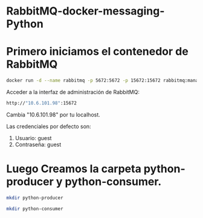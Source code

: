 # RabbitMQ-docker-messaging-Python

# Primero iniciamos el contenedor de RabbitMQ

```bash
docker run -d --name rabbitmq -p 5672:5672 -p 15672:15672 rabbitmq:management
```

Acceder a la interfaz de administración de RabbitMQ:

```bash
http://"10.6.101.98":15672
```

Cambia "10.6.101.98" por tu localhost.

Las credenciales por defecto son:

1. Usuario: guest
2. Contraseña: guest


# Luego Creamos la carpeta python-producer y python-consumer.
```bash
mkdir python-producer
```
```bash
mkdir python-consumer
```